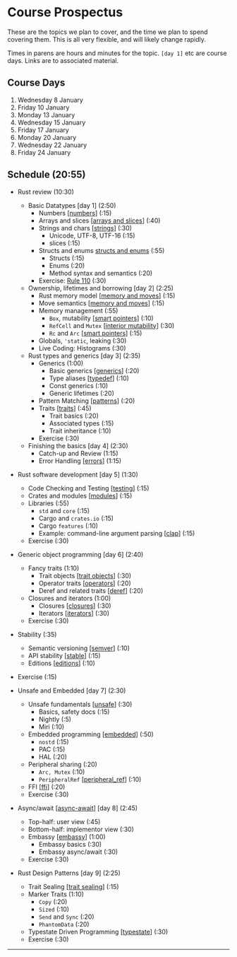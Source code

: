 # Course Prospectus

These are the topics we plan to cover, and the time we plan
to spend covering them. This is all very flexible, and will
likely change rapidly.

Times in parens are hours and minutes for the topic. `[day
1]` etc are course days. Links are to associated material.

## Course Days

1. Wednesday 8 January
2. Friday 10 January
3. Monday 13 January
4. Wednesday 15 January
5. Friday 17 January
6. Monday 20 January
7. Wednesday 22 January
8. Friday 24 January

## Schedule (20:55)

* Rust review (10:30)
  * Basic Datatypes [day 1] (2:50)
    * Numbers [[numbers]] (:15)
    * Arrays and slices [[arrays and slices]] (:40)
    * Strings and chars [[strings]] (:30)
      * Unicode, UTF-8, UTF-16 (:15)
      * slices (:15)
    * Structs and enums [structs and enums] (:55)
      * Structs (:15)
      * Enums (:20)
      * Method syntax and semantics (:20)
    * Exercise: [Rule 110] (:30)
  * Ownership, lifetimes and borrowing [day 2] (2:25)
    * Rust memory model [[memory and moves]] (:15)
    * Move semantics [[memory and moves]] (:15)
    * Memory management (:55)
      * `Box`, mutability [[smart pointers]] (:10)
      * `RefCell` and `Mutex` [[interior mutability]] (:30)
      * `Rc` and `Arc` [[smart pointers]] (:15)
    * Globals, `'static`, leaking (:30)
    * Live Coding: Histograms (:30)
  * Rust types and generics [day 3] (2:35)
    * Generics (1:00)
      * Basic generics [[generics]] (:20)
      * Type aliases [[typedef]] (:10)
      * Const generics (:10)
      * Generic lifetimes (:20)
    * Pattern Matching [[patterns]] (:20)
    * Traits [[traits]] (:45)
      * Trait basics (:20)
      * Associated types (:15)
      * Trait inheritance (:10)
    * Exercise (:30)
  * Finishing the basics [day 4] (2:30)
    * Catch-up and Review (1:15)
    * Error Handling [[errors]] (1:15)

* Rust software development [day 5] (1:30)
  * Code Checking and Testing [[testing]] (:15)
  * Crates and modules [[modules]] (:15)
  * Libraries (:55)
    * `std` and `core` (:15)
    * Cargo and `crates.io` (:15)
    * Cargo `features` (:10)
    * Example: command-line argument parsing [[clap]] (:15)
  * Exercise (:30)

* Generic object programming [day 6] (2:40)
  * Fancy traits (1:10)
    * Trait objects [[trait objects]] (:30)
    * Operator traits [[operators]] (:20)
    * Deref and related traits [[deref]] (:20)
  * Closures and iterators (1:00)
    * Closures [[closures]] (:30)
    * Iterators [[iterators]] (:30)
  * Exercise (:30)
* Stability (:35)
  * Semantic versioning [[semver]] (:10)
  * API stability [[stable]] (:15)
  * Editions [[editions]] (:10)
* Exercise (:15)

* Unsafe and Embedded [day 7] (2:30)
  * Unsafe fundamentals [[unsafe]] (:30)
    * Basics, safety docs (:15)
    * Nightly (:5)
    * Miri (:10)
  * Embedded programming [[embedded]] (:50)
    * `nostd` (:15)
    * PAC (:15)
    * HAL (:20)
  * Peripheral sharing (:20)
    * `Arc, Mutex` (:10)
    * `PeripheralRef` [[peripheral_ref]] (:10)
  * FFI [[ffi]] (:20)
  * Exercise (:30)

* Async/await [[async-await]] [day 8] (2:45)
  * Top-half: user view (:45)
  * Bottom-half: implementor view (:30)
  * Embassy [[embassy]] (1:00)
    * Embassy basics (:30)
    * Embassy async/await (:30)
  * Exercise (:30)

* Rust Design Patterns [day 9] (2:25)
  * Trait Sealing [[trait sealing]] (:15)
  * Marker Traits (1:10)
    * `Copy` (:20)
    * `Sized` (:10)
    * `Send` and `Sync` (:20)
    * `PhantomData` (:20)
  * Typestate Driven Programming [[typestate]] (:30)
  * Exercise (:30)

---

[numbers]: https://github.com/trifectatechfoundation/teach-rs/blob/main/content/mods/A-foundations/topics/basic-syntax/slides.md
[strings]: https://github.com/pdx-cs-rust/rust-course-notes/blob/main/02-basics/02-4-strings.md
[arrays and slices]: https://github.com/pdx-cs-rust/rust-course-notes/blob/main/02-basics/02-3-aggtypes.md
[structs and enums]: https://github.com/trifectatechfoundation/teach-rs/blob/main/content/mods/A-foundations/topics/composite-types/slides.md
[memory and moves]: https://github.com/trifectatechfoundation/teach-rs/blob/main/content/mods/A-foundations/topics/move-semantics/slides.md
[interior mutability]: https://google.github.io/comprehensive-rust/borrowing/interior-mutability.html
[smart pointers]: https://google.github.io/comprehensive-rust/smart-pointers.html
[generics]: https://github.com/pdx-cs-rust/rust-course-notes/blob/main/old/04-4-generics.md
[typedef]: https://google.github.io/comprehensive-rust/user-defined-types/aliases.html
[patterns]: https://google.github.io/comprehensive-rust/pattern-matching.html
[traits]: https://google.github.io/comprehensive-rust/methods-and-traits/traits.html
[trait objects]: https://github.com/trifectatechfoundation/teach-rs/blob/main/content/mods/A-foundations/topics/trait-objects/slides.md
[operators]: https://github.com/pdx-cs-rust/rust-course-notes/blob/main/old/05-2-op-traits.md
[deref]: https://github.com/pdx-cs-rust/rust-course-notes/blob/main/old/05-4-share-traits.md
[closures]: https://github.com/pdx-cs-rust/rust-course-notes/blob/main/old/06-1-closures.md
[iterators]: https://google.github.io/comprehensive-rust/iterators
[errors]: https://google.github.io/comprehensive-rust/error-handling
[testing]: https://github.com/trifectatechfoundation/teach-rs/blob/main/content/mods/B-crate-engineering/topics/testing/slides.md
[modules]: https://google.github.io/comprehensive-rust/modules
[clap]: https://docs.rs/clap/latest/clap/_derive/_tutorial/chapter_0/index.html
[semver]: https://doc.rust-lang.org/cargo/reference/semver.html
[stable]: https://rust-lang.github.io/api-guidelines/necessities.html#c-stable
[editions]: https://doc.rust-lang.org/edition-guide/
[unsafe]: https://google.github.io/comprehensive-rust/unsafe-rust
[embedded]: https://rust-embedded.github.io/discovery-mb2
[peripheral_ref]: https://docs.embassy.dev/embassy-stm32/git/stm32f102rb/struct.PeripheralRef.html
[ffi]: https://github.com/trifectatechfoundation/teach-rs/blob/main/content/mods/E-rust-for-systems/topics/ffi/slides.md
[async-await]: https://github.com/trifectatechfoundation/teach-rs/tree/main/content/mods/C-multitasking
[embassy]: https://embassy.dev/book/
[trait sealing]: https://predr.ag/blog/definitive-guide-to-sealed-traits-in-rust/
[typestate]: https://cliffle.com/blog/rust-typestate/
[Rule 110]: https://github.com/MasseyRustTraining/rule-110
